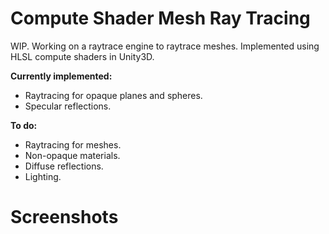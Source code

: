 # Compute Shader Mesh Ray Tracing
WIP. Working on a raytrace engine to raytrace meshes. Implemented using HLSL compute shaders in Unity3D.

**Currently implemented:**
- Raytracing for opaque planes and spheres.
- Specular reflections.

**To do:**
- Raytracing for meshes.
- Non-opaque materials.
- Diffuse reflections.
- Lighting.

# Screenshots

